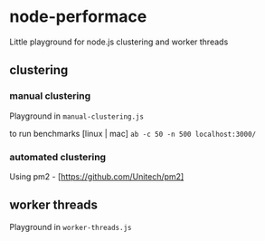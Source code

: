 # node-performace

Little playground for node.js clustering and worker threads

## clustering

### manual clustering

Playground in `manual-clustering.js`

to run benchmarks [linux | mac]
`ab -c 50 -n 500 localhost:3000/`

### automated clustering

Using pm2 - [https://github.com/Unitech/pm2]

## worker threads

Playground in `worker-threads.js`
